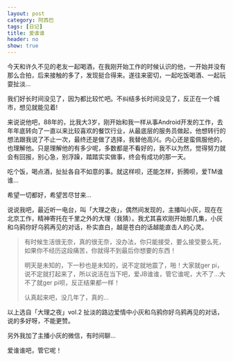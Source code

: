 ```yaml
---
layout: post
category: 阿西巴
tags: [日记]
title: 爱谁谁
header: no
show: true
---
```


今天和许久不见的老友一起喝酒，在我刚开始工作的时候认识的他，一开始并没有那么合拍，后来接触的多了，发现挺合得来。遂往来密切，一起吃饭喝酒、一起玩耍扯淡...

我们好长时间没见了，因为都比较忙吧。不纠结多长时间没见了，反正在一个城市，想见就能见着!

来说说他吧，88年的，比我大3岁，刚开始和我一样从事Android开发的工作，去年年底转向了一直以来比较喜欢的餐饮行业，从最底层的服务员做起，他想转行的想法跟我说了不止一次，最终还是做了选择，我替他高兴。内心还是蛮佩服他的，也理解他。只是理解他的有多少呢，多数都是不看好的，我不以为然，觉得努力就会有回报，别心急，别浮躁，踏踏实实做事，终会有成功的那一天。

吃个饭，喝点酒，扯扯各自不如意的事。就这样呗，还能怎样，折腾呗，爱TM谁谁...

希望一切都好，希望苦尽甘来...

说说我吧，最近听一电台，叫「大理之夜」，偶然间发现的，主播叫小灰，现在在北京工作，精神寄托在千里之外的大理（我猜）。我尤其喜欢刚开始那几集，小灰和乌鸦你好乌鸦再见的对话，朴实直白，越是苍白的话越能直击人的心灵。

> 有时候生活很无奈，真的很无奈，没办法，你只能接受，要么接受要么死，如果你不经历这段痛苦，你就得不到最后你想要的东西！
>
> 明天是未知的，下一秒也是未知的，说不定就地震了，啪！大家就ger pi，说不定就打起来了，所以说活在当下吧，爱JB谁谁，管它谁呢，大不了...大不了就ger pi呗，反正结果都一样！
>
> 认真起来吧，没几年了，真的...

以上选自「大理之夜」vol.2 扯淡的路边爱情中小灰和乌鸦你好乌鸦再见的对话，说的多好呀，不能更赞。

另外我加了主播小灰的微信，有时间聊...

爱谁谁吧，管它呢！
